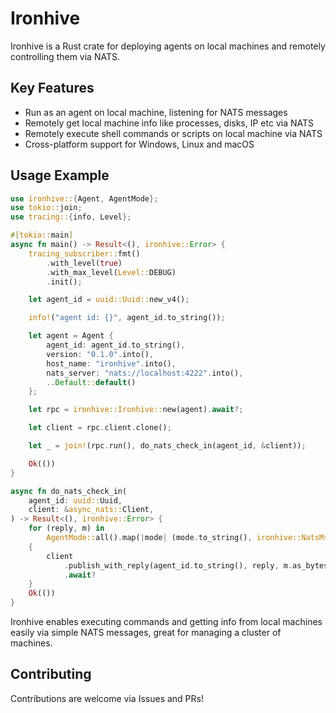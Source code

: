 # Ironhive

Ironhive is a Rust crate for deploying agents on local machines and remotely controlling them via NATS.

## Key Features

- Run as an agent on local machine, listening for NATS messages
- Remotely get local machine info like processes, disks, IP etc via NATS
- Remotely execute shell commands or scripts on local machine via NATS 
- Cross-platform support for Windows, Linux and macOS

## Usage Example

```rust
use ironhive::{Agent, AgentMode};
use tokio::join;
use tracing::{info, Level};

#[tokio::main]
async fn main() -> Result<(), ironhive::Error> {
    tracing_subscriber::fmt()
        .with_level(true)
        .with_max_level(Level::DEBUG)
        .init();

    let agent_id = uuid::Uuid::new_v4();

    info!("agent id: {}", agent_id.to_string());

    let agent = Agent {
        agent_id: agent_id.to_string(),
        version: "0.1.0".into(),
        host_name: "ironhive".into(),
        nats_server: "nats://localhost:4222".into(),
        ..Default::default()
    };

    let rpc = ironhive::Ironhive::new(agent).await?;

    let client = rpc.client.clone();

    let _ = join!(rpc.run(), do_nats_check_in(agent_id, &client));

    Ok(())
}

async fn do_nats_check_in(
    agent_id: uuid::Uuid,
    client: &async_nats::Client,
) -> Result<(), ironhive::Error> {
    for (reply, m) in
        AgentMode::all().map(|mode| (mode.to_string(), ironhive::NatsMsg::Checkin { mode }))
    {
        client
            .publish_with_reply(agent_id.to_string(), reply, m.as_bytes())
            .await?
    }
    Ok(())
}
```

Ironhive enables executing commands and getting info from local machines easily via simple NATS messages, great for managing a cluster of machines.

## Contributing

Contributions are welcome via Issues and PRs!
